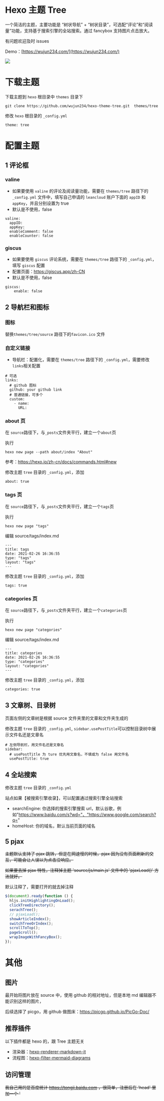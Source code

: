 
# Hexo 主题 Tree

一个简洁的主题，主要功能是 “树状导航” + “树状目录”，可选配“评论”和“阅读量”功能，支持基于搜索引擎的全站搜索。通过 fancybox 支持图片点击放大。

有问题欢迎及时 issues

Demo：[https://wujun234.com/](https://wujun234.com/)

![](source/Tree.png)

# 下载主题

下载主题到 `hexo` 根目录中 `themes` 目录下
```
git clone https://github.com/wujun234/hexo-theme-tree.git  themes/tree
```

修改 `hexo` 根目录的 `_config.yml`
```
theme: tree
```
# 配置主题
## 1 评论框
### valine
- 如果要使用 `valine` 的评论及阅读量功能，需要在 `themes/tree` 路径下的 `_config.yml` 文件中，填写自己申请的 `leancloud` 账户下面的 `appID` 和 `appKey`，并且分别设置为 true
- 默认是不使用，false

```
valine:
  appID: 
  appKey: 
  enableComment: false 
  enableCounter: false
```

### giscus
- 如果要使用 `giscus` 评论系统，需要在 `themes/tree` 路径下的 `_config.yml`，填写 `giscus` 配置
- 配置页面：https://giscus.app/zh-CN
- 默认是不使用，false

```
giscus:
    enable: false
```

## 2 导航栏和图标
### 图标
替换`themes/tree/source` 路径下的`favicon.ico` 文件

### 自定义链接
- 导航栏：配置化，需要在 `themes/tree` 路径下的 `_config.yml`，需要修改`links`相关配置
```
# 可选
links:
  # github 图标
  github: your github link
  # 普通链接，可多个
  custom:
    - name:
      URL:
```

### about 页
在 `source`路径下，与`_posts`文件夹平行，建立一个`about`页

执行
```
hexo new page --path about/index "About"
```
参考：https://hexo.io/zh-cn/docs/commands.html#new

修改主题 `tree` 目录的 `_config.yml`，添加
```
about: true
```
### tags 页
在 `source`路径下，与`_posts`文件夹平行，建立一个`tags`页

执行
```
hexo new page "tags"
```
编辑 source/tags/index.md
```
---
title: tags
date: 2021-02-26 16:36:55
type: "tags"
layout: "tags"
---
```
修改主题 `tree` 目录的 `_config.yml`，添加
```
tags: true
```

### categories 页
在 `source`路径下，与`_posts`文件夹平行，建立一个`categories`页

执行
```
hexo new page "categories"
```
编辑 source/tags/index.md
```
---
title: categories
date: 2021-02-26 16:36:55
type: "categories"
layout: "categories"
---
```
修改主题 `tree` 目录的 `_config.yml`，添加
```
categories: true
```
## 3 文章树、目录树
页面左侧的文章树是根据 source 文件夹里的文章和文件夹生成的

修改主题 `tree` 目录的 `_config.yml`, `sidebar.usePostTitle`可以控制目录树中展示文件名还是文章名
```
# 左侧导航栏，用文件名还是文章名
sidebar:
  # usePostTitle 为 ture 优先用文章名，不填或为 false 用文件名
  usePostTitle: true
```

## 4 全站搜索
修改主题 `tree` 目录的 `_config.yml`

站点如果【被搜索引擎收录】，可以配置通过搜索引擎全站搜索
- searchEngine: 你选择的搜索引擎搜索 url，默认谷歌，例如"https://www.baidu.com/s?wd="、"https://www.google.com/search?q="
- homeHost: 你的域名，默认当前页面的域名

## 5 pjax
~~主题默认支持了 pjax 跳转，但是在网速慢的时候，pjax 因为没有页面刷新的交互，可能会让人误以为点击没响应。~~

~~如果要去掉 pjax 特性，注释掉主题 'source/js/main.js' 文件中的 'pjaxLoad()' 方法就好。~~

默认注释了，需要打开的就去掉注释

```js
$(document).ready(function () {
  hljs.initHighlightingOnLoad();
  clickTreeDirectory();
  serachTree();
  // pjaxLoad();
  showArticleIndex();
  switchTreeOrIndex();
  scrollToTop();
  pageScroll();
  wrapImageWithFancyBox();
});
```

# 其他
## 图片
最开始将图片放在 source 中，使用 github 的相对地址，但是本地 md 编辑器不能识别这样的图片，

后续选择了 picgo，用 github 做图床：https://picgo.github.io/PicGo-Doc/

##  推荐插件
以下插件都是 hexo 的，跟 Tree 主题无关

- 渲染器：[hexo-renderer-markdown-it](https://github.com/hexojs/hexo-renderer-markdown-it)
- 流程图：[hexo-filter-mermaid-diagrams](https://github.com/webappdevelp/hexo-filter-mermaid-diagrams)

## 访问管理
~~我自己用的是百度统计 https://tongji.baidu.com ，很简单，注册后在 'head' 里加一个 '<script>' 块就行了~~

现在改用 Cloudflare 了，免费，接入 DNS，会有统计，还有分析。